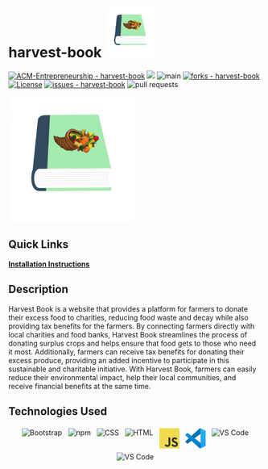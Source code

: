 # harvest-book <img src="harvest-book/public/images/harvest_book_logo.png" height="100">
[![ACM-Entrepreneurship - harvest-book](https://img.shields.io/static/v1?label=ACM-Entrepreneurship&message=harvest-book-02&color=blue&logo=github)](https://github.com/ACM-Entrepreneurship/harvest-book-02 "Go to GitHub repo")
<a href="https://github.com/ACM-Entrepreneurship/harvest-book-02/graphs/contributors" alt="Contributors">
        <img src="https://img.shields.io/github/contributors/ACM-Entrepreneurship/harvest-book-02" /></a>
![main](https://img.shields.io/github/last-commit/ACM-Entrepreneurship/harvest-book-02/main)
[![forks - harvest-book](https://img.shields.io/github/forks/ACM-Entrepreneurship/harvest-book-02?style=social)](https://github.com/ACM-Entrepreneurship/harvest-book-02)
[![License](https://img.shields.io/badge/License-MIT-blue)](#license)
[![issues - harvest-book](https://img.shields.io/github/issues/ACM-Entrepreneurship/harvest-book-02)](https://github.com/ACM-Entrepreneurship/harvest-book-02/issues)
![pull requests](https://img.shields.io/github/issues-pr/ACM-Entrepreneurship/harvest-book-02)
<p>
  <img src="harvest-book/public/images/harvest_book_logo.png" height="250">
 </p>
 
 ## Quick Links
[__Installation Instructions__](harvest-book/README.md)

## Description
Harvest Book is a website that provides a platform for farmers to donate their excess food to charities, reducing food waste and decay while also providing tax benefits for the farmers. By connecting farmers directly with local charities and food banks, Harvest Book streamlines the process of donating surplus crops and helps ensure that food gets to those who need it most. Additionally, farmers can receive tax benefits for donating their excess produce, providing an added incentive to participate in this sustainable and charitable initiative. With Harvest Book, farmers can easily reduce their environmental impact, help their local communities, and receive financial benefits at the same time.

## Technologies Used
<p align="center">
<img src="https://github.com/bablubambal/All_logo_and_pictures/blob/main/frameworks/boostrap.svg" alt="Bootstrap" height="40" style="vertical-align:top; margin:4px">
<img src="https://github.com/bablubambal/All_logo_and_pictures/blob/main/others/npm.svg" alt="npm" height="40" style="vertical-align:top; margin:4px">
<img src="https://raw.githubusercontent.com/bablubambal/All_logo_and_pictures/1ac69ce5fbc389725f16f989fa53c62d6e1b4883/social%20icons/css3.svg" alt="CSS" height="40" style="vertical-align:top; margin:4px">
<img src="https://raw.githubusercontent.com/bablubambal/All_logo_and_pictures/1ac69ce5fbc389725f16f989fa53c62d6e1b4883/social%20icons/html5.svg" alt="HTML" height="40" style="vertical-align:top; margin:4px">
<img src="https://raw.githubusercontent.com/github/explore/80688e429a7d4ef2fca1e82350fe8e3517d3494d/topics/javascript/javascript.png" alt="Javascript" height="40" style="vertical-align:top; margin:4px">
<img src="https://raw.githubusercontent.com/github/explore/80688e429a7d4ef2fca1e82350fe8e3517d3494d/topics/visual-studio-code/visual-studio-code.png" alt="VS Code" height="40" style="vertical-align:top; margin:4px">
<img src="https://avatars.githubusercontent.com/u/3717923?s=280&v=4" alt="VS Code" height="40" style="vertical-align:top; margin:4px">
<img src="https://seeklogo.com/images/N/next-js-logo-8FCFF51DD2-seeklogo.com.png" alt="VS Code" height="40" style="vertical-align:top; margin:4px">
</p>
